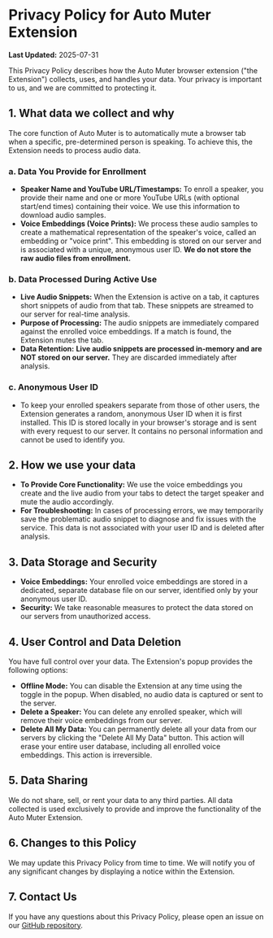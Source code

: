 # Privacy Policy for Auto Muter Extension

**Last Updated:** 2025-07-31

This Privacy Policy describes how the Auto Muter browser extension ("the Extension") collects, uses, and handles your data. Your privacy is important to us, and we are committed to protecting it.

## 1. What data we collect and why

The core function of Auto Muter is to automatically mute a browser tab when a specific, pre-determined person is speaking. To achieve this, the Extension needs to process audio data.

### a. Data You Provide for Enrollment

*   **Speaker Name and YouTube URL/Timestamps:** To enroll a speaker, you provide their name and one or more YouTube URLs (with optional start/end times) containing their voice. We use this information to download audio samples.
*   **Voice Embeddings (Voice Prints):** We process these audio samples to create a mathematical representation of the speaker's voice, called an embedding or "voice print". This embedding is stored on our server and is associated with a unique, anonymous user ID. **We do not store the raw audio files from enrollment.**

### b. Data Processed During Active Use

*   **Live Audio Snippets:** When the Extension is active on a tab, it captures short snippets of audio from that tab. These snippets are streamed to our server for real-time analysis.
*   **Purpose of Processing:** The audio snippets are immediately compared against the enrolled voice embeddings. If a match is found, the Extension mutes the tab.
*   **Data Retention:** **Live audio snippets are processed in-memory and are NOT stored on our server.** They are discarded immediately after analysis.

### c. Anonymous User ID

*   To keep your enrolled speakers separate from those of other users, the Extension generates a random, anonymous User ID when it is first installed. This ID is stored locally in your browser's storage and is sent with every request to our server. It contains no personal information and cannot be used to identify you.

## 2. How we use your data

*   **To Provide Core Functionality:** We use the voice embeddings you create and the live audio from your tabs to detect the target speaker and mute the audio accordingly.
*   **For Troubleshooting:** In cases of processing errors, we may temporarily save the problematic audio snippet to diagnose and fix issues with the service. This data is not associated with your user ID and is deleted after analysis.

## 3. Data Storage and Security

*   **Voice Embeddings:** Your enrolled voice embeddings are stored in a dedicated, separate database file on our server, identified only by your anonymous user ID.
*   **Security:** We take reasonable measures to protect the data stored on our servers from unauthorized access.

## 4. User Control and Data Deletion

You have full control over your data. The Extension's popup provides the following options:

*   **Offline Mode:** You can disable the Extension at any time using the toggle in the popup. When disabled, no audio data is captured or sent to the server.
*   **Delete a Speaker:** You can delete any enrolled speaker, which will remove their voice embeddings from our server.
*   **Delete All My Data:** You can permanently delete all your data from our servers by clicking the "Delete All My Data" button. This action will erase your entire user database, including all enrolled voice embeddings. This action is irreversible.

## 5. Data Sharing

We do not share, sell, or rent your data to any third parties. All data collected is used exclusively to provide and improve the functionality of the Auto Muter Extension.

## 6. Changes to this Policy

We may update this Privacy Policy from time to time. We will notify you of any significant changes by displaying a notice within the Extension.

## 7. Contact Us

If you have any questions about this Privacy Policy, please open an issue on our [GitHub repository](https://github.com/ikon/auto-muter).
